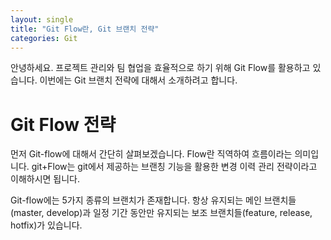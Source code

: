 ```yaml
---
layout: single
title: "Git Flow란, Git 브랜치 전략"
categories: Git
---
```


안녕하세요. 프로젝트 관리와 팀 협업을 효율적으로 하기 위해 Git Flow를 활용하고 있습니다.
이번에는 Git 브랜치 전략에 대해서 소개하려고 합니다.

# Git Flow 전략
먼저 Git-flow에 대해서 간단히 살펴보겠습니다. Flow란 직역하여 흐름이라는 의미입니다.
git+Flow는 git에서 제공하는 브랜칭 기능을 활용한 변경 이력 관리 전략이라고 이해하시면 됩니다.

Git-flow에는 5가지 종류의 브랜치가 존재합니다. 항상 유지되는 메인 브랜치들(master, develop)과 
일정 기간 동안만 유지되는 보조 브랜치들(feature, release, hotfix)가 있습니다.


